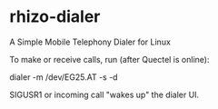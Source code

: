 # rhizo-dialer
A Simple Mobile Telephony Dialer for Linux

To make or receive calls, run (after Quectel is online):

  dialer -m /dev/EG25.AT -s -d

SIGUSR1 or incoming call "wakes up" the dialer UI.
